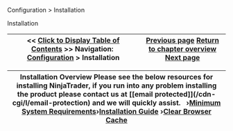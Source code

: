 ﻿


Configuration \> Installation






















Installation







| \<\< [Click to Display Table of Contents](installation.md) \>\> **Navigation:**     [Configuration](configuration.md) \> Installation | [Previous page](configuration.md) [Return to chapter overview](configuration.md) [Next page](minimum_system_requirements.md) |
| --- | --- |













| Installation Overview  Please see the below resources for installing NinjaTrader, if you run into any problem installing the product please contact us at [\[email protected]](/cdn-cgi/l/email-protection) and we will quickly assist.   ›[Minimum System Requirements](minimum_system_requirements.md)›[Installation Guide](installation_guide.md) ›[Clear Browser Cache](clear_browser_cache.md) |
| --- |









